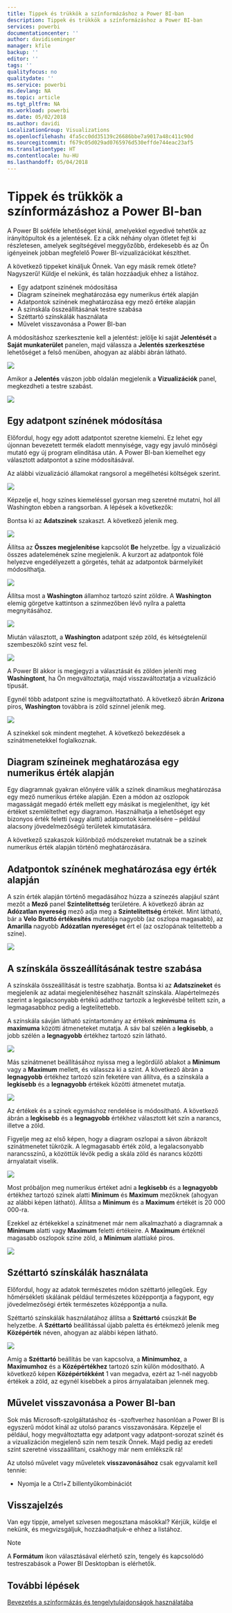 ```yaml
---
title: Tippek és trükkök a színformázáshoz a Power BI-ban
description: Tippek és trükkök a színformázáshoz a Power BI-ban
services: powerbi
documentationcenter: ''
author: davidiseminger
manager: kfile
backup: ''
editor: ''
tags: ''
qualityfocus: no
qualitydate: ''
ms.service: powerbi
ms.devlang: NA
ms.topic: article
ms.tgt_pltfrm: NA
ms.workload: powerbi
ms.date: 05/02/2018
ms.author: davidi
LocalizationGroup: Visualizations
ms.openlocfilehash: 4fa5cc0dd35139c26686bbe7a9017a48c411c90d
ms.sourcegitcommit: f679c05d029ad0765976d530effde744eac23af5
ms.translationtype: HT
ms.contentlocale: hu-HU
ms.lasthandoff: 05/04/2018
---
```

# <a name="tips-and-tricks-for-color-formatting-in-power-bi"></a>Tippek és trükkök a színformázáshoz a Power BI-ban
A Power BI sokféle lehetőséget kínál, amelyekkel egyedivé tehetők az irányítópultok és a jelentések. Ez a cikk néhány olyan ötletet fejt ki részletesen, amelyek segítségével meggyőzőbb, érdekesebb és az Ön igényeinek jobban megfelelő Power BI-vizualizációkat készíthet.

A következő tippeket kínáljuk Önnek. Van egy másik remek ötlete? Nagyszerű! Küldje el nekünk, és talán hozzáadjuk ehhez a listához.

* Egy adatpont színének módosítása
* Diagram színeinek meghatározása egy numerikus érték alapján
* Adatpontok színének meghatározása egy mező értéke alapján
* A színskála összeállításának testre szabása
* Széttartó színskálák használata
* Művelet visszavonása a Power BI-ban

A módosításhoz szerkesztenie kell a jelentést: jelölje ki saját **Jelentését** a **Saját munkaterület** panelen, majd válassza a **Jelentés szerkesztése** lehetőséget a felső menüben, ahogyan az alábbi ábrán látható.

![](media/service-tips-and-tricks-for-color-formatting/tipstrickscolor_1.png)

Amikor a **Jelentés** vászon jobb oldalán megjelenik a **Vizualizációk** panel, megkezdheti a testre szabást.

![](media/service-tips-and-tricks-for-color-formatting/tipstrickscolor_2.png)

## <a name="change-the-color-of-a-single-data-point"></a>Egy adatpont színének módosítása
Előfordul, hogy egy adott adatpontot szeretne kiemelni. Ez lehet egy újonnan bevezetett termék eladott mennyisége, vagy egy javuló minőségi mutató egy új program elindítása után. A Power BI-ban kiemelhet egy választott adatpontot a színe módosításával.

Az alábbi vizualizáció államokat rangsorol a megélhetési költségek szerint. 

![](media/service-tips-and-tricks-for-color-formatting/tipstrickscolor_3.png)

Képzelje el, hogy színes kiemeléssel gyorsan meg szeretné mutatni, hol áll Washington ebben a rangsorban. A lépések a következők:

Bontsa ki az **Adatszínek** szakaszt. A következő jelenik meg.

![](media/service-tips-and-tricks-for-color-formatting/tipstrickscolor_4.png)

Állítsa az **Összes megjelenítése** kapcsolót **Be** helyzetbe. Így a vizualizáció összes adatelemének színe megjelenik. A kurzort az adatpontok fölé helyezve engedélyezett a görgetés, tehát az adatpontok bármelyikét módosíthatja.

![](media/service-tips-and-tricks-for-color-formatting/tipstrickscolor_5.png)

Állítsa most a **Washington** államhoz tartozó színt zöldre. A **Washington** elemig görgetve kattintson a színmezőben lévő nyílra a paletta megnyitásához.

![](media/service-tips-and-tricks-for-color-formatting/tipstrickscolor_6.png)

Miután választott, a **Washington** adatpont szép zöld, és kétségtelenül szembeszökő színt vesz fel.

![](media/service-tips-and-tricks-for-color-formatting/tipstrickscolor_7.png)

A Power BI akkor is megjegyzi a választását és zölden jeleníti meg **Washingtont**, ha Ön megváltoztatja, majd visszaváltoztatja a vizualizáció típusát.

Egynél több adatpont színe is megváltoztatható. A következő ábrán **Arizona** piros, **Washington** továbbra is zöld színnel jelenik meg.

![](media/service-tips-and-tricks-for-color-formatting/tipstrickscolor_8.png)

A színekkel sok mindent megtehet. A következő bekezdések a színátmenetekkel foglalkoznak.

## <a name="base-the-colors-of-a-chart-on-a-numeric-value"></a>Diagram színeinek meghatározása egy numerikus érték alapján
Egy diagramnak gyakran előnyére válik a színek dinamikus meghatározása egy mező numerikus értéke alapján. Ezen a módon az oszlopok magasságát megadó érték mellett egy másikat is megjeleníthet, így két értéket szemléltethet egy diagramon. Használhatja a lehetőséget egy bizonyos érték feletti (vagy alatti) adatpontok kiemelésére – például alacsony jövedelmezőségű területek kimutatására.

A következő szakaszok különböző módszereket mutatnak be a színek numerikus érték alapján történő meghatározására.

## <a name="base-the-color-of-data-points-on-a-value"></a>Adatpontok színének meghatározása egy érték alapján
A szín érték alapján történő megadásához húzza a színezés alapjául szánt mezőt a **Mező** panel **Színtelítettség** területére. A következő ábrán az **Adózatlan nyereség** mező adja meg a **Színtelítettség** értékét. Mint látható, bár a **Velo** **Bruttó értékesítés** mutatója nagyobb (az oszlopa magasabb), az **Amarilla** nagyobb **Adózatlan nyereséget** ért el (az oszlopának telítettebb a színe).

![](media/service-tips-and-tricks-for-color-formatting/tipstrickscolor_9.png)

## <a name="customize-the-colors-used-in-the-color-scale"></a>A színskála összeállításának testre szabása
A színskála összeállítását is testre szabhatja. Bontsa ki az **Adatszíneket** és megjelenik az adatai megjelenítéséhez használt színskála. Alapértelmezés szerint a legalacsonyabb értékű adathoz tartozik a legkevésbé telített szín, a legmagasabbhoz pedig a legtelítettebb.

A színskála sávján látható színtartomány az értékek **minimuma** és **maximuma** közötti átmeneteket mutatja. A sáv bal szélén a **legkisebb**, a jobb szélén a **legnagyobb** értékhez tartozó szín látható.

![](media/service-tips-and-tricks-for-color-formatting/tipstrickscolor_10.png)

Más színátmenet beállításához nyissa meg a legördülő ablakot a **Minimum** vagy a **Maximum** mellett, és válassza ki a színt. A következő ábrán a **legnagyobb** értékhez tartozó szín feketére van állítva, és a színskála a **legkisebb** és a **legnagyobb** értékek közötti átmenetet mutatja.

![](media/service-tips-and-tricks-for-color-formatting/tipstrickscolor_11.png)

Az értékek és a színek egymáshoz rendelése is módosítható. A következő ábrán a **legkisebb** és a **legnagyobb** értékhez választott két szín a narancs, illetve a zöld.

Figyelje meg az első képen, hogy a diagram oszlopai a sávon ábrázolt színátmenetet tükrözik. A legmagasabb érték zöld, a legalacsonyabb narancsszínű, a közöttük lévők pedig a skála zöld és narancs közötti árnyalatait viselik.

![](media/service-tips-and-tricks-for-color-formatting/tipstrickscolor_12.png)

Most próbáljon meg numerikus értéket adni a **legkisebb** és a **legnagyobb** értékhez tartozó színek alatti **Minimum** és **Maximum** mezőknek (ahogyan az alábbi képen látható). Állítsa a **Minimum** és a **Maximum** értékét is 20 000 000-ra.

Ezekkel az értékekkel a színátmenet már nem alkalmazható a diagramnak a **Minimum** alatti vagy **Maximum** feletti értékeire. A **Maximum** értéknél magasabb oszlopok színe zöld, a **Minimum** alattiaké piros.

![](media/service-tips-and-tricks-for-color-formatting/tipstrickscolor_13.png)

## <a name="use-diverging-color-scales"></a>Széttartó színskálák használata
Előfordul, hogy az adatok természetes módon széttartó jellegűek. Egy hőmérsékleti skálának például természetes középpontja a fagypont, egy jövedelmezőségi érték természetes középpontja a nulla.

Széttartó színskálák használatához állítsa a **Széttartó** csúszkát **Be** helyzetbe. A **Széttartó** beállítással újabb paletta és értékmező jelenik meg **Középérték** néven, ahogyan az alábbi képen látható.

![](media/service-tips-and-tricks-for-color-formatting/tipstrickscolor_14.png)

Amíg a **Széttartó** beállítás be van kapcsolva, a **Minimumhoz**, a **Maximumhoz** és a **Középértékhez** tartozó szín külön módosítható. A következő képen **Középértékként** 1 van megadva, ezért az 1-nél nagyobb értékek a zöld, az egynél kisebbek a piros árnyalataiban jelennek meg.

## <a name="how-to-undo-in-power-bi"></a>Művelet visszavonása a Power BI-ban
Sok más Microsoft-szolgáltatáshoz és -szoftverhez hasonlóan a Power BI is egyszerű módot kínál az utolsó parancs visszavonására. Képzelje el például, hogy megváltoztatta egy adatpont vagy adatpont-sorozat színét és a vizualizáción megjelenő szín nem teszik Önnek. Majd pedig az eredeti színt szeretné visszaállítani, csakhogy már nem emlékszik rá!

Az utolsó művelet vagy műveletek **visszavonásához** csak egyvalamit kell tennie:

- Nyomja le a Ctrl+Z billentyűkombinációt

## <a name="feedback"></a>Visszajelzés
Van egy tippje, amelyet szívesen megosztana másokkal? Kérjük, küldje el nekünk, és megvizsgáljuk, hozzáadhatjuk-e ehhez a listához.

>[!NOTE]
>A **Formátum** ikon választásával elérhető szín, tengely és kapcsolódó testreszabások a Power BI Desktopban is elérhetők.

## <a name="next-steps"></a>További lépések
[Bevezetés a színformázás és tengelytulajdonságok használatába](service-getting-started-with-color-formatting-and-axis-properties.md)

